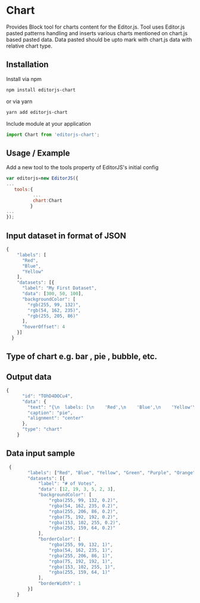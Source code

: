 # Chart
Provides Block tool for charts content for the Editor.js. Tool uses Editor.js pasted patterns handling and inserts various charts mentioned on chart.js based pasted data. Data pasted should be upto mark with chart.js data with relative chart type.

## Installation
Install via npm 
```bash
npm install editorjs-chart 
```
or via yarn
```bash
yarn add editorjs-chart
```
Include module at your application

```javascript
import Chart from 'editorjs-chart';
```
## Usage / Example 
Add a new tool to the tools property of EditorJS's initial config

```javascript
var editorjs=new EditorJS({
...
   tools:{
          ...
          chart:Chart
         }
...
});
```
## Input dataset in format of JSON
```javascript
{
    "labels": [
      "Red",
      "Blue",
      "Yellow"
    ],
    "datasets": [{
      "label": "My First Dataset",
      "data": [300, 50, 100],
      "backgroundColor": [
        "rgb(255, 99, 132)",
        "rgb(54, 162, 235)",
        "rgb(255, 205, 86)"
      ],
      "hoverOffset": 4
    }]
  }

```
## Type of chart e.g. bar , pie , bubble, etc.

## Output data

```javascript
{
      "id": "TOhD4DOCu4",
      "data": {
        "text": "{\n  labels: [\n    'Red',\n    'Blue',\n    'Yellow'\n  ],\n  datasets: [{\n    label: 'My First Dataset',\n    data: [300, 50, 100],\n    backgroundColor: [\n      'rgb(255, 99, 132)',\n      'rgb(54, 162, 235)',\n      'rgb(255, 205, 86)'\n    ],\n    hoverOffset: 4\n  }]\n}",
        "caption": "pie",
        "alignment": "center"
      },
      "type": "chart"
    }
```
## Data input sample 

```javascript
 {
        "labels": ["Red", "Blue", "Yellow", "Green", "Purple", "Orange"],
        "datasets": [{
            "label": "# of Votes",
            "data": [12, 19, 3, 5, 2, 3],
            "backgroundColor": [
                "rgba(255, 99, 132, 0.2)",
                "rgba(54, 162, 235, 0.2)",
                "rgba(255, 206, 86, 0.2)",
                "rgba(75, 192, 192, 0.2)",
                "rgba(153, 102, 255, 0.2)",
                "rgba(255, 159, 64, 0.2)"
            ],
            "borderColor": [
                "rgba(255, 99, 132, 1)",
                "rgba(54, 162, 235, 1)",
                "rgba(255, 206, 86, 1)",
                "rgba(75, 192, 192, 1)",
                "rgba(153, 102, 255, 1)",
                "rgba(255, 159, 64, 1)"
            ],
            "borderWidth": 1
        }]
    }
```
